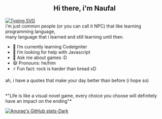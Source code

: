 
<h2 align="center">
  Hi there, i'm Naufal
  <img>
</h2>

[![Typing SVG](https://readme-typing-svg.demolab.com?font=Fira+Code&size=25&pause=1000&color=476CF7&width=600&height=40&lines=Just+a+people+that+like+learning+to+code;Also+liked+RPG+genre+game)](https://git.io/typing-svg) <br>
i'm just common people (or you can call it NPC) that like learning programming language, <br>
many language that i learned and still learning until then.

- 🌱 I’m currently learning Codeigniter
- 🤔 I’m looking for help with Javascript
- 💬 Ask me about games :D
- 😄 Pronouns: he/him
- ⚡ Fun fact: rock is harder than bread xD

<p>ah, i have a quotes that make your day better than before (i hope so)</p> <br>
*"Life is like a visual novel game, every choice you choose will definitely have an impact on the ending"*

[![Anurag's GitHub stats-Dark](https://github-readme-stats.vercel.app/api?username=Lovrenski&show_icons=true&theme=dark#gh-dark-mode-only)](https://github.com/anuraghazra/github-readme-stats#gh-dark-mode-only)
